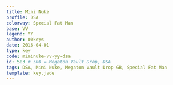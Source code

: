 ```yaml
---
title: Mini Nuke
profile: DSA
colorway: Special Fat Man
base: VV
legend: YY
author: 00keys
date: 2016-04-01
type: key
code: mininuke-vv-yy-dsa
id: 503 # 500 = Megaton Vault Drop, DSA
tags: DSA, Mini Nuke, Megaton Vault Drop GB, Special Fat Man
template: key.jade  
---
```


<span class="more"> 


